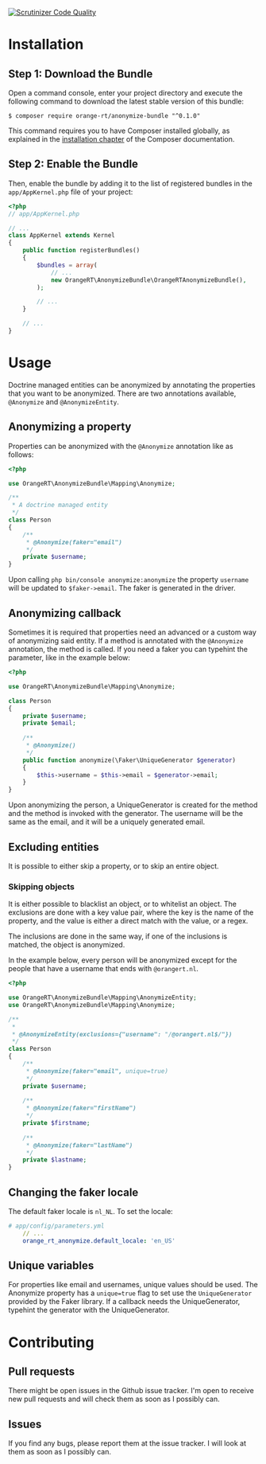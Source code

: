 [![Scrutinizer Code Quality](https://scrutinizer-ci.com/g/OrangeRT/AnonymizerBundle/badges/quality-score.png?b=master)](https://scrutinizer-ci.com/g/OrangeRT/AnonymizerBundle/?branch=master)

# Installation

## Step 1: Download the Bundle

Open a command console, enter your project directory and execute the
following command to download the latest stable version of this bundle:

```console
$ composer require orange-rt/anonymize-bundle "^0.1.0"
```

This command requires you to have Composer installed globally, as explained
in the [installation chapter](https://getcomposer.org/doc/00-intro.md)
of the Composer documentation.

## Step 2: Enable the Bundle

Then, enable the bundle by adding it to the list of registered bundles
in the `app/AppKernel.php` file of your project:

```php
<?php
// app/AppKernel.php

// ...
class AppKernel extends Kernel
{
    public function registerBundles()
    {
        $bundles = array(
            // ...
            new OrangeRT\AnonymizeBundle\OrangeRTAnonymizeBundle(),
        );

        // ...
    }

    // ...
}
```

# Usage

Doctrine managed entities can be anonymized by annotating the properties
that you want to be anonymized. There are two annotations available,
`@Anonymize` and `@AnonymizeEntity`.

## Anonymizing a property
Properties can be anonymized with the `@Anonymize` annotation like as follows:

```php
<?php

use OrangeRT\AnonymizeBundle\Mapping\Anonymize;

/**
 * A doctrine managed entity
 */
class Person
{
    /**
     * @Anonymize(faker="email")
     */
    private $username;
}
```

Upon calling `php bin/console anonymize:anonymize` the property `username`
will be updated to `$faker->email`. The faker is generated in the driver.

## Anonymizing callback
Sometimes it is required that properties need an advanced or a custom way
of anonymizing said entity. If a method is annotated with the `@Anonymize`
annotation, the method is called. If you need a faker you can typehint the
parameter, like in the example below:
```php
<?php

use OrangeRT\AnonymizeBundle\Mapping\Anonymize;

class Person
{
    private $username;
    private $email;
    
    /**
     * @Anonymize() 
     */
    public function anonymize(\Faker\UniqueGenerator $generator)
    {
        $this->username = $this->email = $generator->email;
    }
}
```

Upon anonymizing the person, a UniqueGenerator is created for the method and
the method is invoked with the generator. The username will be the same as
the email, and it will be a uniquely generated email.

## Excluding entities
It is possible to either skip a property, or to skip an entire object.

### Skipping objects
It is either possible to blacklist an object, or to whitelist an object.
The exclusions are done with a key value pair, where the key is the name
of the property, and the value is either a direct match with the value,
or a regex.

The inclusions are done in the same way, if one of the inclusions is matched,
the object is anonymized.

In the example below, every person will be anonymized except for the people
that have a username that ends with `@orangert.nl`.
```php
<?php

use OrangeRT\AnonymizeBundle\Mapping\AnonymizeEntity;
use OrangeRT\AnonymizeBundle\Mapping\Anonymize;

/**
 * 
 * @AnonymizeEntity(exclusions={"username": "/@orangert.nl$/"})
 */
class Person
{
    /**
     * @Anonymize(faker="email", unique=true)
     */
    private $username;
    
    /**
     * @Anonymize(faker="firstName")
     */
    private $firstname;
    
    /**
     * @Anonymize(faker="lastName")
     */
    private $lastname;
}
```

## Changing the faker locale
The default faker locale is `nl_NL`. To set the locale:
```yaml
# app/config/parameters.yml
    // ...
    orange_rt_anonymize.default_locale: 'en_US'
```

## Unique variables
For properties like email and usernames, unique values should be used.
The Anonymize property has a `unique=true` flag to set use the
`UniqueGenerator` provided by the Faker library. If a callback needs
the UniqueGenerator, typehint the generator with the UniqueGenerator.

# Contributing

## Pull requests
There might be open issues in the Github issue tracker. I'm open to receive
new pull requests and will check them as soon as I possibly can.

## Issues
If you find any bugs, please report them at the issue tracker. I will look at
them as soon as I possibly can.
